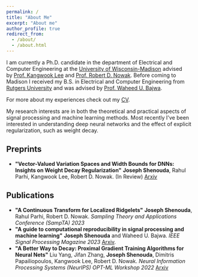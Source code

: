 ```yaml
---
permalink: /
title: "About Me"
excerpt: "About me"
author_profile: true
redirect_from: 
  - /about/
  - /about.html
---
```


I am currently a Ph.D. candidate in the department of Electrical and Computer Engineering at the [University of Wisconsin-Madison](https://www.wisc.edu/) advised by [Prof. Kangwook Lee](https://kangwooklee.com/) and [Prof. Robert D. Nowak](https://nowak.ece.wisc.edu/). Before coming to Madison I received my B.S. in Electrical and Computer Engineering from [Rutgers University](https://www.rutgers.edu/) and was advised by [Prof. Waheed U. Bajwa](http://www.inspirelab.us/people/).

For more about my experiences check out my [CV](/files/Shenouda_Joseph_CV.pdf).

My research interests are in both the theoretical and practical aspects of
signal processing and machine learning methods. Most recently I've been
interested in understanding deep neural networks and the effect of explicit
regularization, such as weight decay.

## Preprints
- **"Vector-Valued Variation Spaces and Width Bounds for DNNs: Insights on Weight Decay Regularization"**
**Joseph Shenouda**, Rahul Parhi, Kangwook Lee, Robert D. Nowak.
(In Review) [Arxiv](https://arxiv.org/abs/2305.16534)

## Publications
- **"A Continuous Transform for Localized Ridgelets"**
**Joseph Shenouda**, Rahul Parhi, Robert D. Nowak. *Sampling Theory and Applications Conference (SampTA) 2023*
-  **"A guide to computational reproducibility in signal processing and machine learning"** 
**Joseph Shenouda** and Waheed U. Bajwa. *IEEE Signal Processing Magazine 2023* [Arxiv](https://arxiv.org/abs/2108.12383).
- **"A Better Way to Decay: Proximal Gradient Training
  Algorithms for Neural Nets"** 
  Liu Yang, Jifan Zhang, **Joseph Shenouda**, Dimitris Papailiopoulos, Kangwook Lee, Robert D. Nowak. *Neural Information Processing Systems (NeurIPS) OPT-ML Workshop 2022* [Arxiv](https://arxiv.org/abs/2210.03069)

 

